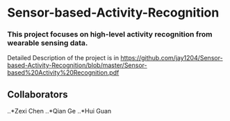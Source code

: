 # Sensor-based-Activity-Recognition
### This project focuses on high-level activity recognition from wearable sensing data.
Detailed Description of the project is in https://github.com/jay1204/Sensor-based-Activity-Recognition/blob/master/Sensor-based%20Activity%20Recognition.pdf

## Collaborators
..*Zexi Chen
..*Qian Ge
..*Hui Guan

